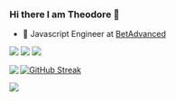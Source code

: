 ### Hi there I am Theodore 👋

* :office: Javascript Engineer at [BetAdvanced](https://www.github.com/betadvanced)

[![](https://img.shields.io/badge/-@theodorosgiatsidis-%23181717?style=flat-square&logo=github)](https://github.com/theodorosgiatsidis)
[![](https://img.shields.io/badge/-Theodoros%20Giatsidis-blue?style=flat-square&logo=Linkedin&logoColor=white&link=https://www.linkedin.com/in/theodorosgiatsidis/)](https://www.linkedin.com/in/theodorosgiatsidis/)
![](https://komarev.com/ghpvc/?username=theodorosgiatsidis)

<a href="https://github.com/anuraghazra/convoychat">
  <img align="left" src="https://github-readme-stats.vercel.app/api?username=theodorosgiatsidis&count_private=true&show_icons=true&theme=dark" />
</a>

[![GitHub Streak](https://streak-stats.demolab.com/?user=theodorosgiatsidis&theme=dark)](https://git.io/streak-stats)

<a href="https://github.com/anuraghazra/github-readme-stats">
  <img align="left" src="https://github-readme-stats.vercel.app/api/top-langs/?username=theodorosgiatsidis&theme=dark" />
</a>



